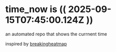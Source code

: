 # time_now is (( 2025-09-15T07:45:00.124Z ))

an automated repo that shows the currnent time

inspired by [breakingheatmap](https://github.com/breakingheatmap/breakingheatmap)